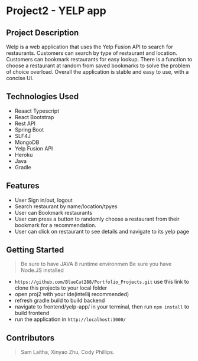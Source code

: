 # Project2 - YELP app

## Project Description

Welp is a web application that uses the Yelp Fusion API to search for restaurants. Customers can search by type of restaurant and location. Customers can bookmark restaurants for easy lookup. There is a function to choose a restaurant at random from saved bookmarks to solve the problem of choice overload. Overall the application is stable and easy to use, with a concise UI.

## Technologies Used

* Reaact Typescript
* React Bootstrap
* Rest API
* Spring Boot
* SLF4J
* MongoDB
* Yelp Fusion API
* Heroku
* Java
* Gradle

## Features

* User Sign in/out, logout
* Search restaurant by name/location/tpyes
* User can Bookmark restaurants
* User can press a button to randomly choose a restaurant from their bookmark for a recommendation.
* User can click on restaurant to see details and navigate to its yelp page


## Getting Started
   
> Be sure to have JAVA 8 runtime environmen
> Be sure you have Node.JS installed  

- `https://github.com/BlueCat288/Portfolio_Projects.git` use this link to clone this projects to your local folder
- open proj2 with your ide(intellij recommended)
- refresh gradle.build to build backend
- navigate to frontend/yelp-app/ in your terminal, then run `npm install` to build frontend
- run the application in `http://localhost:3000/`

## Contributors

> Sam Laitha, 
> Xinyao Zhu, 
> Cody Phillips.
